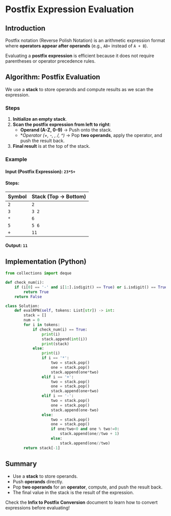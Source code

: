 # Postfix Expression Evaluation

## Introduction
Postfix notation (Reverse Polish Notation) is an arithmetic expression format where **operators appear after operands** (e.g., `AB+` instead of `A + B`).

Evaluating a **postfix expression** is efficient because it does not require parentheses or operator precedence rules.

## Algorithm: Postfix Evaluation
We use a **stack** to store operands and compute results as we scan the expression.

### **Steps**
1. **Initialize an empty stack**.
2. **Scan the postfix expression from left to right**:
   - **Operand (A-Z, 0-9)** → Push onto the stack.
   - **Operator (+, -, *, /, ^)** → Pop **two operands**, apply the operator, and push the result back.
3. **Final result** is at the top of the stack.

### **Example**
#### **Input (Postfix Expression)**: `23*5+`
#### **Steps**:
| Symbol | Stack (Top -> Bottom) |
|--------|----------------------|
| `2`    | `2`                  |
| `3`    | `3 2`                |
| `*`    | `6`                  |
| `5`    | `5 6`                |
| `+`    | `11`                 |

#### **Output**: `11`

## Implementation (Python)
```python
from collections import deque

def check_num(i):
    if (i[0] == '-' and i[1:].isdigit() == True) or i.isdigit() == True:
        return True
    return False

class Solution:
    def evalRPN(self, tokens: List[str]) -> int:
        stack = []
        num = 0
        for i in tokens:
            if check_num(i) == True:
                print(i)
                stack.append(int(i))
                print(stack)
            else:
                print(i)
                if i == '*':
                    two = stack.pop()
                    one = stack.pop()
                    stack.append(one*two)
                elif i == '+':
                    two = stack.pop()
                    one = stack.pop()
                    stack.append(one+two)
                elif i == '-':
                    two = stack.pop()
                    one = stack.pop()
                    stack.append(one-two)
                else:
                    two = stack.pop()
                    one = stack.pop()
                    if one/two<0 and one % two!=0:
                        stack.append(one//two + 1)
                    else:
                        stack.append(one//two)
        return stack[-1]
```

## Summary
- Use a **stack** to store operands.
- Push **operands** directly.
- Pop **two operands** for an **operator**, compute, and push the result back.
- The final value in the stack is the result of the expression.

Check the **Infix to Postfix Conversion** document to learn how to convert expressions before evaluating!

